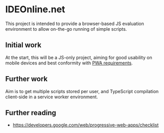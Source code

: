 # IDEOnline.net
This project is intended to provide a browser-based JS evaluation environment to allow on-the-go running of simple scripts.

## Initial work
At the start, this will be a JS-only project, aiming for good usability on mobile devices and best conformity with [PWA requirements](https://developers.google.com/web/progressive-web-apps/).

## Further work
Aim is to get multiple scripts stored per user, and TypeScript compilation client-side in a service worker environment.

## Further reading
* https://developers.google.com/web/progressive-web-apps/checklist
